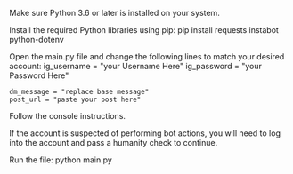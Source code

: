 Make sure Python 3.6 or later is installed on your system.

Install the required Python libraries using pip:
    pip install requests instabot python-dotenv
    
Open the main.py file and change the following lines to match your desired account:
    ig_username = "your Username Here"
    ig_password = "your Password Here"

    dm_message = "replace base message"
    post_url = "paste your post here"

Follow the console instructions.

If the account is suspected of performing bot actions, you will need to log into the account and pass a humanity check to continue.

Run the file:
    python main.py